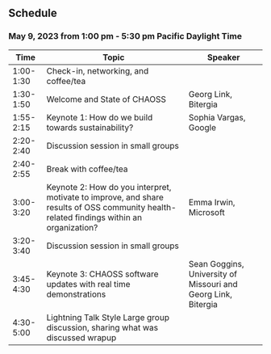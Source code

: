 ## Schedule

### May 9, 2023 from 1:00 pm - 5:30 pm Pacific Daylight Time 

| Time | Topic | Speaker |
| --- | -- | --- |
| 1:00-1:30 | Check-in, networking, and coffee/tea |
| 1:30-1:50 | Welcome and State of CHAOSS | Georg Link, Bitergia |
| 1:55-2:15 | Keynote 1: How do we build  towards sustainability? | Sophia Vargas, Google |
| 2:20-2:40 | Discussion session in small groups|
| 2:40-2:55 | Break with coffee/tea |
| 3:00-3:20 | Keynote 2: How do you interpret, motivate to improve, and share results of OSS community health-related findings within an organization? | Emma Irwin, Microsoft |
| 3:20-3:40 | Discussion session in small groups|
| 3:45-4:30 | Keynote 3: CHAOSS software updates with real time demonstrations | Sean Goggins, University of Missouri and Georg Link, Bitergia |
| 4:30-5:00 | Lightning Talk Style Large group discussion, sharing what was discussed wrapup|
